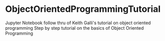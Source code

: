 # ObjectOrientedProgrammingTutorial
Jupyter Notebook follow thru of Keith Galli's tutorial on object oriented programming
Step by step tutorial on the basics of Object Oriented Programming
